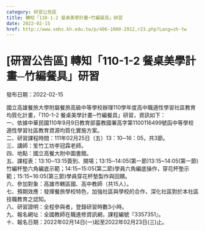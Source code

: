 ```yaml
---
category: 研習公告區
title: 轉知「110-1-2 餐桌美學計畫─竹編餐具」研習
date: 2022-02-15
href: http://www.smhs.kh.edu.tw/p/406-1000-2912,r23.php?Lang=zh-tw
---
```


# [研習公告區] 轉知「110-1-2 餐桌美學計畫─竹編餐具」研習

發布日期：2022-02-15

<div><div></div><div>國立高雄餐旅大學附屬餐旅高級中等學校辦理110學年度高中職適性學習社區教育均質化計畫，「110-1-2 餐桌美學計畫─竹編餐具」研習，資訊如下：<br> 一、依據中華民國110年9月9日教育部臺教國署高字第1100116499號函中等學校適性學習社區教育資源均質化實施方案。<br> 二、研習課程時間：111年02月25日（五）13：10─16：05，共3節。<br> 三、講師：笙竹工坊李冠霖老師。<br> 四、地點：國立高餐大附中圖書館。<br> 五、課程表：13:10─13:15簽到、開場；13:15─14:05(第一節)13:15~14:05(第一節)竹編杯墊六角編底示範；14:15~15:05(第二節)學員六角編底操作，穿花杯墊示範；15:15~16:05(第三節)學員穿花杯墊製作與回饋。<br> 六、參加對象：高雄市轄區國、高中教師（共15人）。<br> 七、預期效應：發揮餐旅學校特色，加強社區與學校的合作，深化社區對於本社區技職教育之認知。<br> 八、研習證明：全程參與者，登錄研習時數3小時。<br> 九、報名網址：全國教師在職進修資訊網，課程編號『3357351』。<br> 十、報名日期：2022年02月14日(一)起至2022年02月23日(三)止。</div></div>

